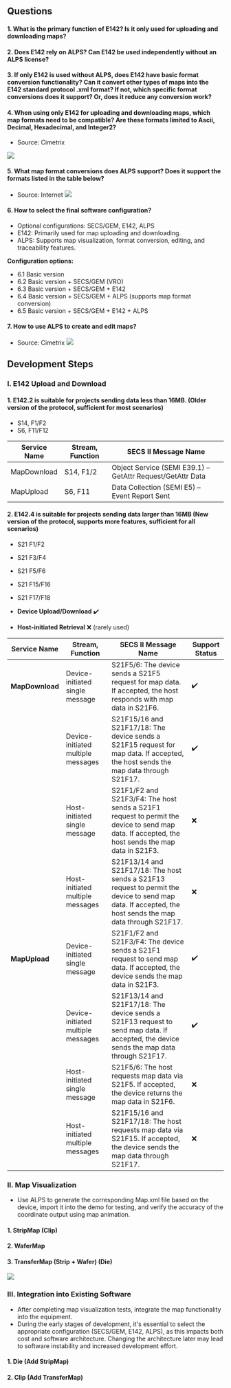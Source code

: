 
## Questions

#### 1. What is the primary function of E142? Is it only used for uploading and downloading maps?

#### 2. Does E142 rely on ALPS? Can E142 be used independently without an ALPS license?

#### 3. If only E142 is used without ALPS, does E142 have basic format conversion functionality? Can it convert other types of maps into the E142 standard protocol .xml format? If not, which specific format conversions does it support? Or, does it reduce any conversion work?

#### 4. When using only E142 for uploading and downloading maps, which map formats need to be compatible? Are these formats limited to Ascii, Decimal, Hexadecimal, and Integer2?

- Source: Cimetrix

![](https://easyimage.ghuang.top/i/2024/09/05/103709-1.webp)

#### 5. What map format conversions does ALPS support? Does it support the formats listed in the table below?

- Source: Internet
![](https://easyimage.ghuang.top/i/2024/09/05/135605-1.webp)

#### 6. How to select the final software configuration?

  - Optional configurations: SECS/GEM, E142, ALPS
  - E142: Primarily used for map uploading and downloading.
  - ALPS: Supports map visualization, format conversion, editing, and traceability features.

  **Configuration options:**

  - 6.1 Basic version
  - 6.2 Basic version + SECS/GEM (VRO)
  - 6.3 Basic version + SECS/GEM + E142
  - 6.4 Basic version + SECS/GEM + ALPS (supports map format conversion)
  - 6.5 Basic version + SECS/GEM + E142 + ALPS

#### 7. How to use ALPS to create and edit maps?

- Source: Cimetrix
![](https://easyimage.ghuang.top/i/2024/09/05/142426-1.webp)

## Development Steps

### I. E142 Upload and Download

#### 1. E142.2 is suitable for projects sending data less than 16MB. (Older version of the protocol, sufficient for most scenarios)
- S14, F1/F2 
- S6, F11/F12

| Service Name  | Stream, Function | SECS II Message Name                         |
| ------------- | ---------------- | -------------------------------------------- |
| MapDownload   | S14, F1/2        | Object Service (SEMI E39.1) – GetAttr Request/GetAttr Data |
| MapUpload     | S6, F11          | Data Collection (SEMI E5) – Event Report Sent |

#### 2. E142.4 is suitable for projects sending data larger than 16MB (New version of the protocol, supports more features, sufficient for all scenarios)
- S21 F1/F2
- S21 F3/F4
- S21 F5/F6
- S21 F15/F16
- S21 F17/F18

- **Device Upload/Download** ✔️
- **Host-initiated Retrieval** ❌ (rarely used)

| **Service Name**          | **Stream, Function**       | **SECS II Message Name**                                                                                                                | **Support Status**                                                                                     |
| ------------------------- | -------------------------- | --------------------------------------------------------------------------------------------------------------------------------------- | ------------------------------------------------------------------------------------------------------ |
| **MapDownload**           | Device-initiated single message | S21F5/6: The device sends a S21F5 request for map data. If accepted, the host responds with map data in S21F6.                        | ✔️                                                                                                       |
|                           | Device-initiated multiple messages | S21F15/16 and S21F17/18: The device sends a S21F15 request for map data. If accepted, the host sends the map data through S21F17.    | ✔️                                                                                                       |
|                           | Host-initiated single message   | S21F1/F2 and S21F3/F4: The host sends a S21F1 request to permit the device to send map data. If accepted, the host sends the map data in S21F3. | ❌                                                                                                       |
|                           | Host-initiated multiple messages | S21F13/14 and S21F17/18: The host sends a S21F13 request to permit the device to send map data. If accepted, the host sends the map data through S21F17. | ❌                                                                                                       |
| **MapUpload**             | Device-initiated single message | S21F1/F2 and S21F3/F4: The device sends a S21F1 request to send map data. If accepted, the device sends the map data in S21F3.         | ✔️                                                                                                       |
|                           | Device-initiated multiple messages | S21F13/14 and S21F17/18: The device sends a S21F13 request to send map data. If accepted, the device sends the map data through S21F17. | ✔️                                                                                                       |
|                           | Host-initiated single message   | S21F5/6: The host requests map data via S21F5. If accepted, the device returns the map data in S21F6.                                    | ❌                                                                                                       |
|                           | Host-initiated multiple messages | S21F15/16 and S21F17/18: The host requests map data via S21F15. If accepted, the device sends the map data through S21F17.             | ❌                                                                                                       |

### II. Map Visualization

- Use ALPS to generate the corresponding Map.xml file based on the device, import it into the demo for testing, and verify the accuracy of the coordinate output using map animation.

#### 1. StripMap (Clip)
#### 2. WaferMap
#### 3. TransferMap (Strip + Wafer) (Die)

![](https://easyimage.ghuang.top/i/2024/09/04/165539-1.webp)

### III. Integration into Existing Software

- After completing map visualization tests, integrate the map functionality into the equipment.
- During the early stages of development, it's essential to select the appropriate configuration (SECS/GEM, E142, ALPS), as this impacts both cost and software architecture. Changing the architecture later may lead to software instability and increased development effort.

#### 1. Die (Add StripMap)
#### 2. Clip (Add TransferMap)